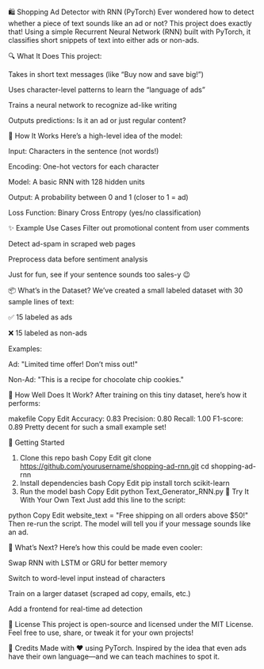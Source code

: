 🛍️ Shopping Ad Detector with RNN (PyTorch)
Ever wondered how to detect whether a piece of text sounds like an ad or not? This project does exactly that! Using a simple Recurrent Neural Network (RNN) built with PyTorch, it classifies short snippets of text into either ads or non-ads.

🔍 What It Does
This project:

Takes in short text messages (like “Buy now and save big!”)

Uses character-level patterns to learn the “language of ads”

Trains a neural network to recognize ad-like writing

Outputs predictions: Is it an ad or just regular content?

🧠 How It Works
Here’s a high-level idea of the model:

Input: Characters in the sentence (not words!)

Encoding: One-hot vectors for each character

Model: A basic RNN with 128 hidden units

Output: A probability between 0 and 1 (closer to 1 = ad)

Loss Function: Binary Cross Entropy (yes/no classification)

✨ Example Use Cases
Filter out promotional content from user comments

Detect ad-spam in scraped web pages

Preprocess data before sentiment analysis

Just for fun, see if your sentence sounds too sales-y 😉

📦 What’s in the Dataset?
We’ve created a small labeled dataset with 30 sample lines of text:

✅ 15 labeled as ads

❌ 15 labeled as non-ads

Examples:

Ad: "Limited time offer! Don’t miss out!"

Non-Ad: "This is a recipe for chocolate chip cookies."

🧪 How Well Does It Work?
After training on this tiny dataset, here’s how it performs:

makefile
Copy
Edit
Accuracy: 0.83
Precision: 0.80
Recall: 1.00
F1-score: 0.89
Pretty decent for such a small example set!

🚀 Getting Started
1. Clone this repo
bash
Copy
Edit
git clone https://github.com/yourusername/shopping-ad-rnn.git
cd shopping-ad-rnn
2. Install dependencies
bash
Copy
Edit
pip install torch scikit-learn
3. Run the model
bash
Copy
Edit
python Text_Generator_RNN.py
💬 Try It With Your Own Text
Just add this line to the script:

python
Copy
Edit
website_text = "Free shipping on all orders above $50!"
Then re-run the script. The model will tell you if your message sounds like an ad.

🔮 What’s Next?
Here’s how this could be made even cooler:

Swap RNN with LSTM or GRU for better memory

Switch to word-level input instead of characters

Train on a larger dataset (scraped ad copy, emails, etc.)

Add a frontend for real-time ad detection

📄 License
This project is open-source and licensed under the MIT License. Feel free to use, share, or tweak it for your own projects!

🙌 Credits
Made with ❤️ using PyTorch. Inspired by the idea that even ads have their own language—and we can teach machines to spot it.
